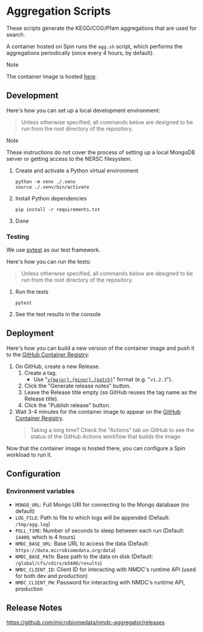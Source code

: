 # Aggregation Scripts

These scripts generate the KEGG/COG/Pfam aggregations that are used for search.

A container hosted on Spin runs the `agg.sh` script, which performs the aggregations periodically (once every 4 hours, by default).

> [!NOTE]
> The container image is hosted [here](https://github.com/microbiomedata/nmdc-aggregator/pkgs/container/nmdc-aggregator).

## Development

Here's how you can set up a local development environment:

> Unless otherwise specified, all commands below are designed to be run from the root directory of the repository.

> [!NOTE]
> These instructions do not cover the process of setting up a local MongoDB server or getting access to the NERSC filesystem.

1. Create and activate a Python virtual environment
   ```shell
   python -m venv ./.venv
   source ./.venv/bin/activate
   ```
2. Install Python dependencies
   ```shell
   pip install -r requirements.txt
   ```
3. Done

### Testing

We use [pytest](https://docs.pytest.org/en/stable/index.html) as our test framework.

Here's how you can run the tests:

> Unless otherwise specified, all commands below are designed to be run from the root directory of the repository.

1. Run the tests
   ```shell
   pytest
   ```
2. See the test results in the console

## Deployment

Here's how you can build a new version of the container image and push it to the [GitHub Container Registry](https://github.com/microbiomedata/nmdc-aggregator/pkgs/container/nmdc-aggregator):

1. On GitHub, create a new Release.
    1. Create a tag.
       - Use "[`v{major}.{minor}.{patch}`](https://semver.org/)" format (e.g. "`v1.2.3`").
    2. Click the "Generate release notes" button.
    3. Leave the Release title empty (so GitHub reuses the tag name as the Release title).
    4. Click the "Publish release" button.
2. Wait 3-4 minutes for the container image to appear on the [GitHub Container Registry](https://github.com/microbiomedata/nmdc-aggregator/pkgs/container/nmdc-aggregator).
   > Taking a long time? Check the "Actions" tab on GitHub to see the status of the GitHub Actions workflow that builds the image.

Now that the container image is hosted there, you can configure a Spin workload to run it.

## Configuration

### Environment variables

- `MONGO_URL`: Full Mongo URI for connecting to the Mongo database (no default)
- `LOG_FILE`: Path to file to which logs will be appended (Default: `/tmp/agg.log`)
- `POLL_TIME`: Number of seconds to sleep between each run (Default: `14400`, which is 4 hours)
- `NMDC_BASE_URL`: Base URL to access the data (Default: `https://data.microbiomedata.org/data`)
- `NMDC_BASE_PATH`: Base path to the data on disk (Default: `/global/cfs/cdirs/m3408/results`)
- `NMDC_CLIENT_ID`: Client ID for interacting with NMDC's runtime API (used for both dev and production)
- `NMDC_CLIENT_PW`: Password for interacting with NMDC's runtime API, production

## Release Notes

https://github.com/microbiomedata/nmdc-aggregator/releases
